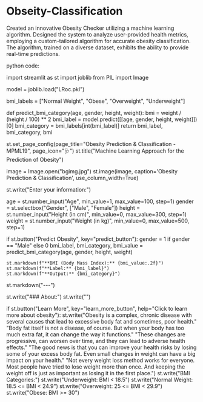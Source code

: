 # Obseity-Classification
Created an innovative Obesity Checker utilizing a machine learning algorithm.  Designed the system to analyze user-provided health metrics, employing a custom-tailored  algorithm for accurate obesity classification. The algorithm, trained on a diverse dataset, exhibits  the ability to provide real-time predictions.


python code:

import streamlit as st
import joblib
from PIL import Image

model = joblib.load("LRoc.pkl")

bmi_labels = ["Normal Weight", "Obese", "Overweight", "Underweight"]

def predict_bmi_category(age, gender, height, weight):
    bmi = weight / (height / 100) ** 2
    bmi_label = model.predict([[age, gender, height, weight]])[0]
    bmi_category = bmi_labels[int(bmi_label)]
    return bmi_label, bmi_category, bmi


st.set_page_config(page_title="Obesity Prediction & Classification - MPML19", page_icon="🩺")
st.title("Machine Learning Approach for the Prediction of Obesity")

image = Image.open("bgimg.jpg")
st.image(image, caption='Obesity Prediction & Classification', use_column_width=True)

st.write("Enter your information:")

age = st.number_input("Age", min_value=1, max_value=100, step=1)
gender = st.selectbox("Gender", ["Male", "Female"])
height = st.number_input("Height (in cm)", min_value=0, max_value=300, step=1)
weight = st.number_input("Weight (in kg)", min_value=0, max_value=500, step=1)

if st.button("Predict Obesity", key="predict_button"):
    gender = 1 if gender == "Male" else 0
    bmi_label, bmi_category, bmi_value = predict_bmi_category(age, gender, height, weight)

    st.markdown(f"**BMI (Body Mass Index):** {bmi_value:.2f}")
    st.markdown(f"**Label:** {bmi_label}")
    st.markdown(f"**Output:** {bmi_category}")

st.markdown("---")  

st.write("### About:")
st.write("")

if st.button("Learn More", key="learn_more_button", help="Click to learn more about obesity"):
    st.write("Obesity is a complex, chronic disease with several causes that lead to excessive body fat and sometimes, poor health." 
             "Body fat itself is not a disease, of course. But when your body has too much extra fat, it can change the way it functions."
              "These changes are progressive, can worsen over time, and they can lead to adverse health effects."
                "The good news is that you can improve your health risks by losing some of your excess body fat. Even small changes in weight can have a big impact on your health." 
                "Not every weight loss method works for everyone. Most people have tried to lose weight more than once. And keeping the weight off is just as important as losing it in the first place.")
    st.write("BMI Categories:")
    st.write("Underweight: BMI < 18.5")
    st.write("Normal Weight: 18.5 <= BMI < 24.9")
    st.write("Overweight: 25 <= BMI < 29.9")
    st.write("Obese: BMI >= 30")
